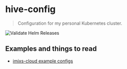 <!-- markdownlint-disable MD030 -->

# hive-config

> Configuration for my personal Kubernetes cluster.

![Validate Helm Releases](https://github.com/holtje/hive-config/workflows/Validate%20Helm%20Releases/badge.svg)

## Examples and things to read

-   [imixs-cloud example configs](https://github.com/imixs/imixs-cloud)
